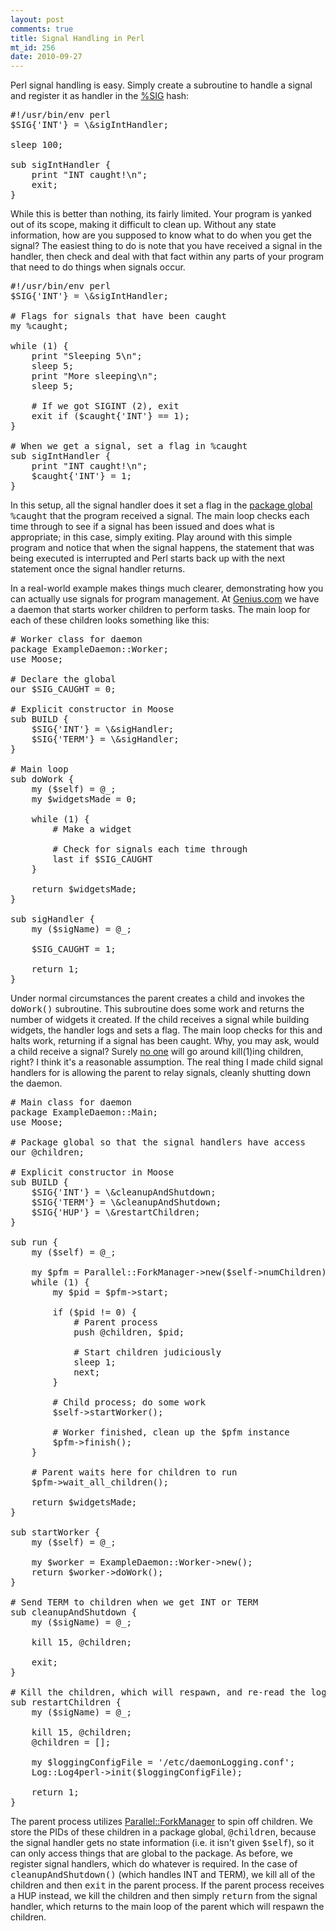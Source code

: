 ```yaml
--- 
layout: post
comments: true
title: Signal Handling in Perl
mt_id: 256
date: 2010-09-27
---
```

Perl signal handling is easy.  Simply create a subroutine to handle a signal and register it as handler in the <a href="http://perldoc.perl.org/perlvar.html#%25SIG">%SIG</a> hash:

<pre class="brush: perl">
#!/usr/bin/env perl
$SIG{'INT'} = \&sigIntHandler;

sleep 100;

sub sigIntHandler {
    print "INT caught!\n";
    exit;
}
</pre>

While this is better than nothing, its fairly limited.  Your program is yanked out of its scope, making it difficult to clean up.  Without any state information, how are you supposed to know what to do when you get the signal?  The easiest thing to do is note that you have received a signal in the handler, then check and deal with that fact within any parts of your program that need to do things when signals occur.

<pre class="brush: perl">
#!/usr/bin/env perl
$SIG{'INT'} = \&sigIntHandler;

# Flags for signals that have been caught
my %caught;

while (1) {
    print "Sleeping 5\n";
    sleep 5;
    print "More sleeping\n";
    sleep 5;

    # If we got SIGINT (2), exit
    exit if ($caught{'INT'} == 1);
}

# When we get a signal, set a flag in %caught
sub sigIntHandler {
    print "INT caught!\n";
    $caught{'INT'} = 1;
}
</pre>

In this setup, all the signal handler does it set a flag in the <a href="http://www.effectiveperlprogramming.com/blog/630">package global</a> <tt>%caught</tt> that the program received a signal.  The main loop checks each time through to see if a signal has been issued and does what is appropriate; in this case, simply exiting.  Play around with this simple program and notice that when the signal happens, the statement that was being executed is interrupted and Perl starts back up with the next statement once the signal handler returns.


In a real-world example makes things much clearer, demonstrating how you can actually use signals for program management.  At <a href="http://eng.genius.com">Genius.com</a> we have a daemon that starts worker children to perform tasks.  The main loop for each of these children looks something like this:

<pre class="brush: perl">
# Worker class for daemon
package ExampleDaemon::Worker;
use Moose;

# Declare the global
our $SIG_CAUGHT = 0;

# Explicit constructor in Moose
sub BUILD {
    $SIG{'INT'} = \&sigHandler;
    $SIG{'TERM'} = \&sigHandler;
}

# Main loop
sub doWork {
    my ($self) = @_;
    my $widgetsMade = 0;

    while (1) {
        # Make a widget

        # Check for signals each time through
        last if $SIG_CAUGHT
    }

    return $widgetsMade;
}

sub sigHandler {
    my ($sigName) = @_;

    $SIG_CAUGHT = 1;

    return 1;
}
</pre>

Under normal circumstances the parent creates a child and invokes the <tt>doWork()</tt> subroutine.  This subroutine does some work and returns the number of widgets it created.  If the child receives a signal while building widgets, the handler logs and sets a flag.  The main loop checks for this and halts work, returning if a signal has been caught.  Why, you may ask, would a child receive a signal?  Surely <a href="http://www.theregister.co.uk/odds/bofh/">no one</a> will go around kill(1)ing children, right?  I think it's a reasonable assumption.  The real thing I made child signal handlers for is allowing the parent to relay signals, cleanly shutting down the daemon.

<pre class="brush: perl">
# Main class for daemon
package ExampleDaemon::Main;
use Moose;

# Package global so that the signal handlers have access
our @children;

# Explicit constructor in Moose
sub BUILD {
    $SIG{'INT'} = \&cleanupAndShutdown;
    $SIG{'TERM'} = \&cleanupAndShutdown;
    $SIG{'HUP'} = \&restartChildren;
}

sub run {
    my ($self) = @_;

    my $pfm = Parallel::ForkManager->new($self->numChildren);
    while (1) {
        my $pid = $pfm->start;

        if ($pid != 0) {
            # Parent process
            push @children, $pid;

            # Start children judiciously
            sleep 1;
            next;
        }

        # Child process; do some work
        $self->startWorker();

        # Worker finished, clean up the $pfm instance
        $pfm->finish();
    }

    # Parent waits here for children to run
    $pfm->wait_all_children();

    return $widgetsMade;
}

sub startWorker {
    my ($self) = @_;
 
    my $worker = ExampleDaemon::Worker->new();
    return $worker->doWork();
}

# Send TERM to children when we get INT or TERM
sub cleanupAndShutdown {
    my ($sigName) = @_;

    kill 15, @children;

    exit;    
}

# Kill the children, which will respawn, and re-read the logging config file
sub restartChildren {
    my ($sigName) = @_;

    kill 15, @children;
    @children = [];

    my $loggingConfigFile = '/etc/daemonLogging.conf';
    Log::Log4perl->init($loggingConfigFile);

    return 1;
}
</pre>

The parent process utilizes <a href="http://search.cpan.org/perldoc/Parallel::ForkManager">Parallel::ForkManager</a> to spin off children.  We store the PIDs of these children in a package global, <tt>@children</tt>, because the signal handler gets no state information (i.e. it isn't given <tt>$self</tt>), so it can only access things that are global to the package.  As before, we register signal handlers, which do whatever is required.  In the case of <tt>cleanupAndShutdown()</tt> (which handles INT and TERM), we kill all of the children and then <tt>exit</tt> in the parent process.  If the parent process receives a HUP instead, we kill the children and then simply <tt>return</tt> from the signal handler, which returns to the main loop of the parent which will respawn the children. 
